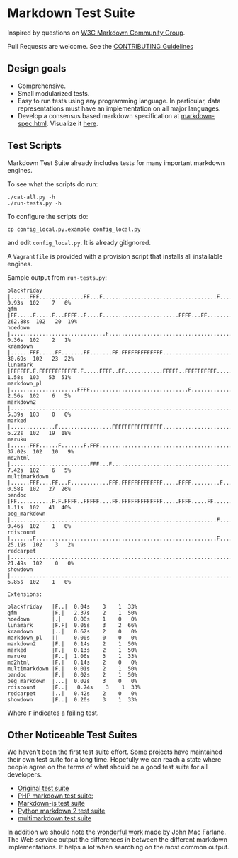 # Markdown Test Suite

Inspired by questions on [W3C Markdown Community Group](http://www.w3.org/community/markdown).

Pull Requests are welcome. See the [CONTRIBUTING Guidelines](https://github.com/karlcow/markdown-testsuite/blob/master/CONTRIBUTING.md)

## Design goals

- Comprehensive.
- Small modularized tests.
- Easy to run tests using any programming language. In particular, data representations must have an implementation on all major languages.
- Develop a consensus based markdown specification at [markdown-spec.html](markdown-spec.html). Visualize it [here](http://htmlpreview.github.io/?https://github.com/karlcow/markdown-testsuite/blob/master/markdown-spec.html).

## Test Scripts

Markdown Test Suite already includes tests for many important markdown engines.

To see what the scripts do run:

    ./cat-all.py -h
    ./run-tests.py -h

To configure the scripts do:

	cp config_local.py.example config_local.py

and edit `config_local.py`. It is already gitignored.

A `Vagrantfile` is provided with a provision script that installs all installable engines.

Sample output from `run-tests.py`:

    blackfriday   |......FFF..............FF...F....................................F....................................|   0.93s  102    7   6%
	gfm           |FF.....F.....F...FFFF..F....F........................FFFF...FF...............FF...F.......F...........| 262.88s  102   20  19%
    hoedown       |..............................F.................................................F.....................|   0.36s  102    2   1%
	kramdown      |......FFF.....FF.......FF.......FF.FFFFFFFFFFFFF.......................F..............................|  30.69s  102   23  22%
    lunamark      |FFFFFF.F.FFFFFFFFFFFF.F.....FFFF..FF............FFFFF..FFFFFFFFFF..............F...FFFFFFFFFFF........|   1.58s  103   53  51%
    markdown_pl   |.....................FFFF...............................F...............F.............................|   2.56s  102    6   5%
    markdown2     |......................................................................................................|   5.39s  103    0   0%
    marked        |..............F.................FFFFFFFFFFFFFFFF......................F.F.............................|   6.22s  102   19  18%
    maruku        |......FFF......F.......F.FFF...............................................FF.........................|  37.02s  102   10   9%
    md2html       |.........................FFF...F............................................FF........................|   7.42s  102    6   5%
    multimarkdown |......FFF....FF...F............FFF.FFFFFFFFFFFFF.....FFFF.........F...................................|   0.58s  102   27  26%
    pandoc        |FF...........F.F.FFFF..FFFFF....FF.FFFFFFFFFFFFF.....FFFF.....FF............FFF.FFF..................F|   1.11s  102   41  40%
    peg_markdown  |.................................................................F....................................|   0.46s  102    1   0%
    rdiscount     |.......F.........................................................F....................................|  25.19s  102    3   2%
    redcarpet     |......................................................................................................|  21.49s  102    0   0%
    showdown      |.......................................................................F..............................|   6.85s  102    1   0%

	Extensions:

    blackfriday   |F..|  0.04s    3    1  33%
	gfm           |F.|   2.37s    2    1  50%
    hoedown       |.|    0.00s    1    0   0%
    lunamark      |F.F|  0.05s    3    2  66%
    kramdown      |..|   0.62s    2    0   0%
    markdown_pl   ||     0.00s    0    0   0%
    markdown2     |F.|   0.14s    2    1  50%
    marked        |F.|   0.13s    2    1  50%
    maruku        |F..|  1.06s    3    1  33%
    md2html       |F.|   0.14s    2    0   0%
    multimarkdown |F.|   0.01s    2    1  50%
    pandoc        |F.|   0.02s    2    1  50%
    peg_markdown  |...|  0.02s    3    0   0%
    rdiscount     |F..|   0.74s    3    1  33%
    redcarpet     |..|   0.42s    2    0   0%
    showdown      |F..|  0.20s    3    1  33%

Where `F` indicates a failing test.

## Other Noticeable Test Suites

We haven't been the first test suite effort. Some projects have maintained their own test suite for a long time. Hopefully we can reach a state where people agree on the terms of what should be a good test suite for all developers.

- [Original test suite](http://daringfireball.net/projects/downloads/MarkdownTest_1.0.zip)
- [PHP markdown test suite:](https://github.com/michelf/mdtest/tree/master/Markdown.mdtest)
- [Markdown-js test suite](https://github.com/evilstreak/markdown-js/tree/master/test/features)
- [Python markdown 2 test suite](https://github.com/trentm/python-markdown2/tree/master/test/tm-cases)
- [multimarkdown test suite](https://github.com/fletcher/MMD-Test-Suite)


In addition we should note the [wonderful work](http://johnmacfarlane.net/babelmark2/) made by John Mac Farlane. The Web service output the differences in between the different markdown implementations. It helps a lot when searching on the most common output.
